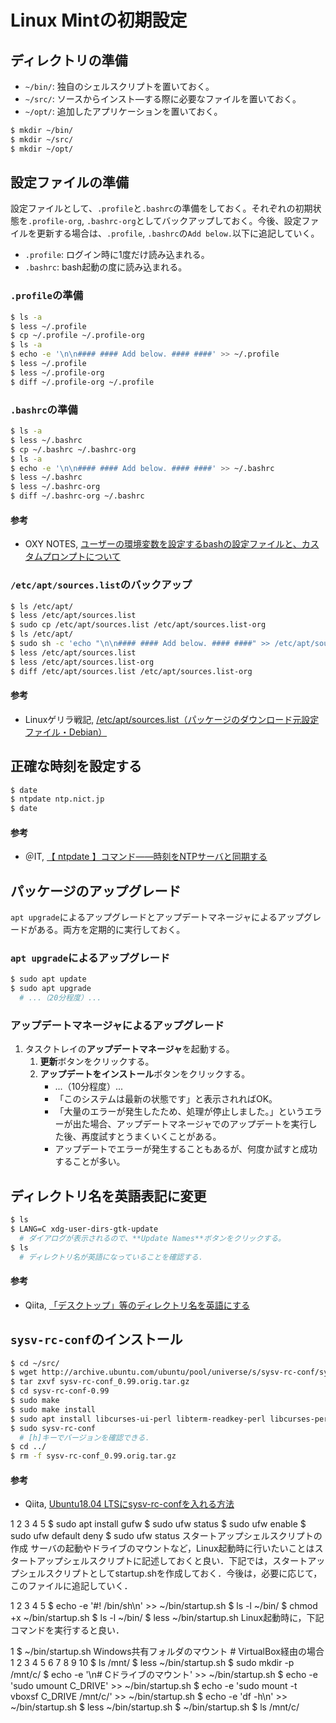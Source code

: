 # Linux Mintの初期設定

## ディレクトリの準備
- `~/bin/`: 独自のシェルスクリプトを置いておく。
- `~/src/`: ソースからインスト―する際に必要なファイルを置いておく。
- `~/opt/`: 追加したアプリケーションを置いておく。
```bash
$ mkdir ~/bin/
$ mkdir ~/src/
$ mkdir ~/opt/
```

## 設定ファイルの準備
設定ファイルとして、`.profile`と`.bashrc`の準備をしておく。それぞれの初期状態を`.profile-org`, `.bashrc-org`としてバックアップしておく。今後、設定ファイルを更新する場合は、`.profile`, `.bashrc`の`Add below.`以下に追記していく。
- `.profile`: ログイン時に1度だけ読み込まれる。
- `.bashrc`: bash起動の度に読み込まれる。

### `.profile`の準備
```bash
$ ls -a
$ less ~/.profile
$ cp ~/.profile ~/.profile-org
$ ls -a
$ echo -e '\n\n#### #### Add below. #### ####' >> ~/.profile
$ less ~/.profile
$ less ~/.profile-org
$ diff ~/.profile-org ~/.profile
```

### `.bashrc`の準備
```bash
$ ls -a
$ less ~/.bashrc
$ cp ~/.bashrc ~/.bashrc-org
$ ls -a
$ echo -e '\n\n#### #### Add below. #### ####' >> ~/.bashrc
$ less ~/.bashrc
$ less ~/.bashrc-org
$ diff ~/.bashrc-org ~/.bashrc
```

#### 参考
- OXY NOTES, [ユーザーの環境変数を設定するbashの設定ファイルと、カスタムプロンプトについて](https://oxynotes.com/?p=5418)

### `/etc/apt/sources.list`のバックアップ
```bash
$ ls /etc/apt/
$ less /etc/apt/sources.list
$ sudo cp /etc/apt/sources.list /etc/apt/sources.list-org
$ ls /etc/apt/
$ sudo sh -c 'echo "\n\n#### #### Add below. #### ####" >> /etc/apt/sources.list'
$ less /etc/apt/sources.list
$ less /etc/apt/sources.list-org
$ diff /etc/apt/sources.list /etc/apt/sources.list-org
```

#### 参考
- Linuxゲリラ戦記, [/etc/apt/sources.list（パッケージのダウンロード元設定ファイル・Debian）](https://www.garunimo.com/program/linux/_etc_apt_sources_list.php)

## 正確な時刻を設定する
```bash
$ date
$ ntpdate ntp.nict.jp
$ date
```

#### 参考
- ＠IT, [【 ntpdate 】コマンド――時刻をNTPサーバと同期する](https://www.atmarkit.co.jp/ait/articles/1906/21/news013.html)

## パッケージのアップグレード
`apt upgrade`によるアップグレードとアップデートマネージャによるアップグレードがある。両方を定期的に実行しておく。

### `apt upgrade`によるアップグレード
```bash
$ sudo apt update
$ sudo apt upgrade
  # ...（20分程度）...
```

### アップデートマネージャによるアップグレード
1. タスクトレイの**アップデートマネージャ**を起動する。
   1. **更新**ボタンをクリックする。
   2. **アップデートをインストール**ボタンをクリックする。
      - ...（10分程度）...
      - 「このシステムは最新の状態です」と表示されればOK。
      - 「大量のエラーが発生したため、処理が停止しました。」というエラーが出た場合、アップデートマネージャでのアップデートを実行した後、再度試すとうまくいくことがある。
      - アップデートでエラーが発生することもあるが、何度か試すと成功することが多い。

## ディレクトリ名を英語表記に変更
```bash
$ ls
$ LANG=C xdg-user-dirs-gtk-update
  # ダイアログが表示されるので、**Update Names**ボタンをクリックする。
$ ls
  # ディレクトリ名が英語になっていることを確認する．
```

#### 参考
- Qiita, [「デスクトップ」等のディレクトリ名を英語にする](https://qiita.com/take5249/items/13ada73bbd01ee12a2c3)

## `sysv-rc-conf`のインストール
```bash
$ cd ~/src/
$ wget http://archive.ubuntu.com/ubuntu/pool/universe/s/sysv-rc-conf/sysv-rc-conf_0.99.orig.tar.gz
$ tar zxvf sysv-rc-conf_0.99.orig.tar.gz
$ cd sysv-rc-conf-0.99
$ sudo make
$ sudo make install
$ sudo apt install libcurses-ui-perl libterm-readkey-perl libcurses-perl
$ sudo sysv-rc-conf
  # [h]キーでバージョンを確認できる．
$ cd ../
$ rm -f sysv-rc-conf_0.99.orig.tar.gz
```

#### 参考
- Qiita, [Ubuntu18.04 LTSにsysv-rc-confを入れる方法](https://gcga.jp/blog/2018/08/10/205/)


1
2
3
4
5
$ sudo apt install gufw
$ sudo ufw status
$ sudo ufw enable
$ sudo ufw default deny
$ sudo ufw status
スタートアップシェルスクリプトの作成
サーバの起動やドライブのマウントなど，Linux起動時に行いたいことはスタートアップシェルスクリプトに記述しておくと良い．下記では，スタートアップシェルスクリプトとしてstartup.shを作成しておく．今後は，必要に応じて，このファイルに追記していく．

1
2
3
4
5
$ echo -e '#! /bin/sh\n' >> ~/bin/startup.sh
$ ls -l ~/bin/
$ chmod +x ~/bin/startup.sh
$ ls -l ~/bin/
$ less ~/bin/startup.sh
Linux起動時に，下記コマンドを実行すると良い．

1
$ ~/bin/startup.sh
Windows共有フォルダのマウント # VirtualBox経由の場合
1
2
3
4
5
6
7
8
9
10
$ ls /mnt/
$ less ~/bin/startup.sh
$ sudo mkdir -p /mnt/c/
$ echo -e '\n# Cドライブのマウント' >> ~/bin/startup.sh
$ echo -e 'sudo umount C_DRIVE' >> ~/bin/startup.sh
$ echo -e 'sudo mount -t vboxsf C_DRIVE /mnt/c/' >> ~/bin/startup.sh
$ echo -e 'df -h\n' >> ~/bin/startup.sh
$ less ~/bin/startup.sh
$ ~/bin/startup.sh
$ ls /mnt/c/

